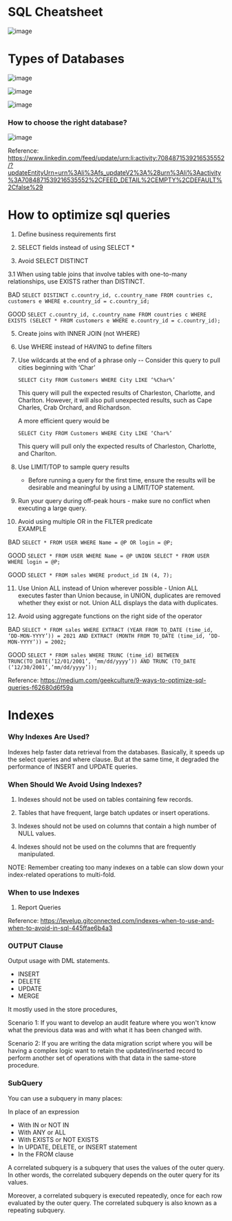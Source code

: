 

# SQL Cheatsheet

![image](https://github.com/mkc-lomio/SQL/assets/78136159/02f26200-2a74-4096-8ca2-4fe137915c9e)

# Types of Databases

![image](https://github.com/mkc-lomio/SQL/assets/78136159/f90f0783-5abf-4e3a-b92e-ce784e63e514)

![image](https://github.com/mkc-lomio/SQL/assets/78136159/767a6067-18b7-4168-bd99-7751283260fa)

![image](https://github.com/mkc-lomio/SQL/assets/78136159/1070d1b2-0b40-47e6-b714-509b89512bc2)

### How to choose the right database?

![image](https://github.com/mkc-lomio/SQL/assets/78136159/66535502-c6d3-456f-8eed-7412ce74ab71)

Reference: https://www.linkedin.com/feed/update/urn:li:activity:7084871539216535552/?updateEntityUrn=urn%3Ali%3Afs_updateV2%3A%28urn%3Ali%3Aactivity%3A7084871539216535552%2CFEED_DETAIL%2CEMPTY%2CDEFAULT%2Cfalse%29

# How to optimize sql queries 
1. Define business requirements first
   
2. SELECT fields instead of using SELECT *

3. Avoid SELECT DISTINCT
   
  3.1 When using table joins that involve tables with one-to-many relationships, use EXISTS rather than DISTINCT.
  
BAD `` SELECT DISTINCT c.country_id, c.country_name FROM countries c, customers e WHERE e.country_id = c.country_id; ``

GOOD `` SELECT c.country_id, c.country_name FROM countries c WHERE EXISTS (SELECT * FROM customers e WHERE e.country_id = c.country_id); ``

5. Create joins with INNER JOIN (not WHERE)
   
6. Use WHERE instead of HAVING to define filters
   
7. Use wildcards at the end of a phrase only
  -- Consider this query to pull cities beginning with ‘Char’
   
   `` SELECT City FROM Customers WHERE City LIKE ‘%Char%’ ``

   This query will pull the expected results of Charleston, Charlotte, and Charlton. However, it will also pull unexpected results, such as Cape Charles, Crab Orchard, and Richardson.

   A more efficient query would be

   `` SELECT City FROM Customers WHERE City LIKE ‘Char%’ ``
   
   This query will pull only the expected results of Charleston, Charlotte, and Charlton.
   
8. Use LIMIT/TOP to sample query results
   
   - Before running a query for the first time, ensure the results will be desirable and meaningful by using a LIMIT/TOP statement.
     
9. Run your query during off-peak hours - make sure no conflict when executing a large query.
    
10. Avoid using multiple OR in the FILTER predicate  
EXAMPLE

BAD `` SELECT * FROM USER WHERE Name = @P OR login = @P; ``

GOOD `` SELECT * FROM USER WHERE Name = @P UNION SELECT * FROM USER WHERE login = @P; ``

GOOD `` SELECT * FROM sales WHERE product_id IN (4, 7); ``

11. Use Union ALL instead of Union wherever possible - Union ALL executes faster than Union because, in UNION, duplicates are removed whether they exist or not. Union ALL displays the data with duplicates.


12. Avoid using aggregate functions on the right side of the operator
 
BAD ``` SELECT * FROM sales WHERE EXTRACT (YEAR FROM TO_DATE (time_id, ‘DD-MON-YYYY’)) = 2021 AND EXTRACT (MONTH FROM TO_DATE (time_id, ‘DD-MON-YYYY’)) = 2002;   ``` 

GOOD  `` SELECT * FROM sales WHERE TRUNC (time_id) BETWEEN TRUNC(TO_DATE(‘12/01/2001’, ’mm/dd/yyyy’)) AND TRUNC (TO_DATE (‘12/30/2001’,’mm/dd/yyyy’)); ``

Reference:
https://medium.com/geekculture/9-ways-to-optimize-sql-queries-f62680d6f59a


# Indexes

### Why Indexes Are Used?
Indexes help faster data retrieval from the databases. Basically, it speeds up the select queries and where clause. But at the same time, it degraded the performance of INSERT and UPDATE queries.

### When Should We Avoid Using Indexes?

1. Indexes should not be used on tables containing few records.
   
2. Tables that have frequent, large batch updates or insert operations.
  
3. Indexes should not be used on columns that contain a high number of NULL values.
   
4. Indexes should not be used on the columns that are frequently manipulated.
 
 NOTE: Remember creating too many indexes on a table can slow down your index-related operations to multi-fold.

### When to use Indexes
1. Report Queries


Reference: https://levelup.gitconnected.com/indexes-when-to-use-and-when-to-avoid-in-sql-445ffae6b4a3


### OUTPUT Clause
Output usage with DML statements.
 - INSERT
 - DELETE
 - UPDATE
 - MERGE

 It mostly used in the store procedures,
 
 Scenario 1: If you want to develop an audit feature where you won't know what the previous data was and with what it has been changed with.
 
 Scenario 2: If you are writing the data migration script where you will be having a complex logic want to retain the updated/inserted record to perform another set of operations with that data in the same-store procedure.


### SubQuery

You can use a subquery in many places:

In place of an expression
 
 - With IN or NOT IN
 - With ANY or ALL
 - With EXISTS or NOT EXISTS
 - In UPDATE, DELETE, or INSERT statement
 - In the FROM clause


 A correlated subquery is a subquery that uses the values of the outer query. In other words, the correlated subquery depends on the outer query for its values.

 Moreover, a correlated subquery is executed repeatedly, once for each row evaluated by the outer query. The correlated subquery is also known as a repeating subquery.